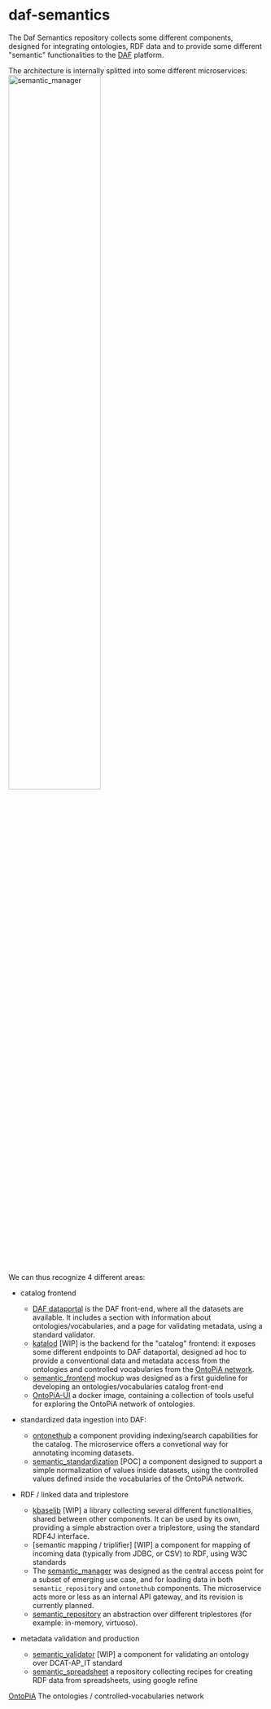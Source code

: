 
daf-semantics
====================

The Daf Semantics repository collects some different components, designed for integrating ontologies, RDF data and to provide some different "semantic" functionalities to the [DAF](https://github.com/italia/daf) platform.

The architecture is internally splitted into some different microservices:
<img src="./docs/semantic_manager-v4.png" alt="semantic_manager" width="60%" height="auto">

We can thus recognize 4 different areas:

+ catalog frontend
	- [DAF dataportal](https://github.com/italia/daf-dataportal) is the DAF front-end, where all the datasets are available. It includes a section with information about ontologies/vocabularies, and a page for validating metadata, using a standard validator.
	- [katalod](https://github.com/italia/daf-semantic-katalod) [WIP] is the backend for the "catalog" frontend: it exposes some different endpoints to DAF dataportal, designed ad hoc to provide a conventional data and metadata access from the ontologies and controlled vocabularies from the [OntoPiA network](https://github.com/italia/dati-semantic-assets).
	- [semantic_frontend](https://github.com/italia/daf-semantics/tree/master/semantic_frontend) mockup was designed as a first guideline for developing an ontologies/vocabularies catalog front-end
	- [OntoPiA-UI](https://github.com/anuzzolese/OntoPiA-UI)
a docker image, containing a collection of tools useful for exploring the OntoPiA network of ontologies.


+ standardized data ingestion into DAF:
	+ [ontonethub](https://github.com/teamdigitale/ontonethub)
	a component providing indexing/search capabilities for the catalog. The microservice offers a convetional way for annotating incoming datasets.
	+ [semantic_standardization](https://github.com/italia/daf-semantics/tree/master/semantic_standardization) [POC]
	a component designed to support a simple normalization of values inside datasets, using the controlled values defined inside the vocabularies of the OntoPiA network.


+ RDF / linked data and triplestore
	+ [kbaselib](http://10.121.172.7:10080/public-od/daf/kbaselib.git) [WIP]
	a library collecting several different functionalities, shared between other components. It can be used by its own, providing a simple abstraction over a triplestore, using the standard RDF4J interface.
	+ [semantic mapping / triplifier] [WIP]
	a component for mapping of incoming data (typically from JDBC, or CSV) to RDF, using W3C standards
	+ The [semantic_manager](https://github.com/italia/daf-semantics/tree/master/semantic_manager) was designed as the central access point for a subset of emerging use case, and for loading data in both `semantic_repository` and `ontonethub` components. The microservice acts more or less as an internal API gateway, and its revision is currently planned.
	+ [semantic_repository](https://github.com/seralf/daf-semantics/tree/master/semantic_repository)
an abstraction over different triplestores (for example: in-memory, virtuoso).

+ metadata validation and production
	+ [semantic_validator](https://github.com/italia/daf-semantic-validator) [WIP]
	a component for validating an ontology over DCAT-AP_IT standard
	+ [semantic_spreadsheet](https://github.com/italia/daf-semantics/tree/master/semantic_spreadsheet)
	a repository collecting recipes for creating RDF data from spreadsheets, using google refine


[OntoPiA](https://github.com/italia/dati-semantic-assets)
The ontologies / controlled-vocabularies network
